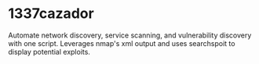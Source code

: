 # 1337cazador
Automate network discovery, service scanning, and vulnerability discovery with one script. Leverages nmap's xml output and uses searchspoit to display potential exploits.
